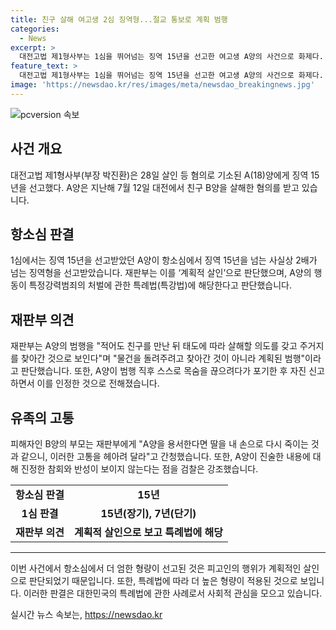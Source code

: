 ```yaml
---
title: 친구 살해 여고생 2심 징역형...절교 통보로 계획 범행
categories:
  - News
excerpt: >
  대전고법 제1형사부는 1심을 뛰어넘는 징역 15년을 선고한 여고생 A양의 사건으로 화제다. A양은 친구를 살해한 혐의에 대하여 항소심에서 어떤 판결을 받았고, 그 이유는 무엇인지 살펴봤다. A양의 계획적 살인으로 인한 확정형 선고에 대한 재판부의 판단과 A양의 마지막 진술까지 소개하는 중요한 소식으로, 사람들의 호기심을 자극한다.
feature_text: >
  대전고법 제1형사부는 1심을 뛰어넘는 징역 15년을 선고한 여고생 A양의 사건으로 화제다. A양은 친구를 살해한 혐의에 대하여 항소심에서 어떤 판결을 받았고, 그 이유는 무엇인지 살펴봤다. A양의 계획적 살인으로 인한 확정형 선고에 대한 재판부의 판단과 A양의 마지막 진술까지 소개하는 중요한 소식으로, 사람들의 호기심을 자극한다.
image: 'https://newsdao.kr/res/images/meta/newsdao_breakingnews.jpg'
---
```


<p><img src="https://newsdao.kr/res/images/meta/newsdao_breakingnews.jpg" alt="pcversion 속보" /></p>

<h2 data-ke-size="size26">사건 개요</h2>

<p data-ke-size="size16">대전고법 제1형사부(부장 박진환)은 28일 살인 등 혐의로 기소된 A(18)양에게 징역 15년을 선고했다. A양은 지난해 7월 12일 대전에서 친구 B양을 살해한 혐의를 받고 있습니다.</p>

<h2 data-ke-size="size26">항소심 판결</h2>

<p data-ke-size="size16">1심에서는 징역 15년을 선고받았던 A양이 항소심에서 징역 15년을 넘는 사실상 2배가 넘는 징역형을 선고받았습니다. 재판부는 이를 ‘계획적 살인’으로 판단했으며, A양의 행동이 특정강력범죄의 처벌에 관한 특례법(특강법)에 해당한다고 판단했습니다.</p>

<h2 data-ke-size="size26">재판부 의견</h2>

<p data-ke-size="size16">재판부는 A양의 범행을 "적어도 친구를 만난 뒤 태도에 따라 살해할 의도를 갖고 주거지를 찾아간 것으로 보인다"며 "물건을 돌려주려고 찾아간 것이 아니라 계획된 범행"이라고 판단했습니다. 또한, A양이 범행 직후 스스로 목숨을 끊으려다가 포기한 후 자진 신고하면서 이를 인정한 것으로 전해졌습니다.</p>

<h2 data-ke-size="size26">유족의 고통</h2>

<p data-ke-size="size16">피해자인 B양의 부모는 재판부에게 "A양을 용서한다면 딸을 내 손으로 다시 죽이는 것과 같으니, 이러한 고통을 헤아려 달라"고 간청했습니다. 또한, A양이 진술한 내용에 대해 진정한 참회와 반성이 보이지 않는다는 점을 검찰은 강조했습니다.</p>

<table>
  <tr>
    <td style="text-align: center; height: 17px;"><b>항소심 판결</b></td>
    <td style="text-align: center; height: 17px;"><b>15년</b></td>
  </tr>
  <tr>
    <td style="text-align: center; height: 17px;"><b>1심 판결</b></td>
    <td style="text-align: center; height: 17px;"><b>15년(장기), 7년(단기)</b></td>
  </tr>
  <tr>
    <td style="text-align: center; height: 17px;"><b>재판부 의견</b></td>
    <td style="text-align: center; height: 17px;"><b>계획적 살인으로 보고 특례법에 해당</b></td>
  </tr>
</table>

<hr>

<p data-ke-size="size16">이번 사건에서 항소심에서 더 엄한 형량이 선고된 것은 피고인의 행위가 계획적인 살인으로 판단되었기 때문입니다. 또한, 특례법에 따라 더 높은 형량이 적용된 것으로 보입니다. 이러한 판결은 대한민국의 특례법에 관한 사례로서 사회적 관심을 모으고 있습니다.</p>
실시간 뉴스 속보는, <a href="https://newsdao.kr" rel="dofollow">https://newsdao.kr</a>


